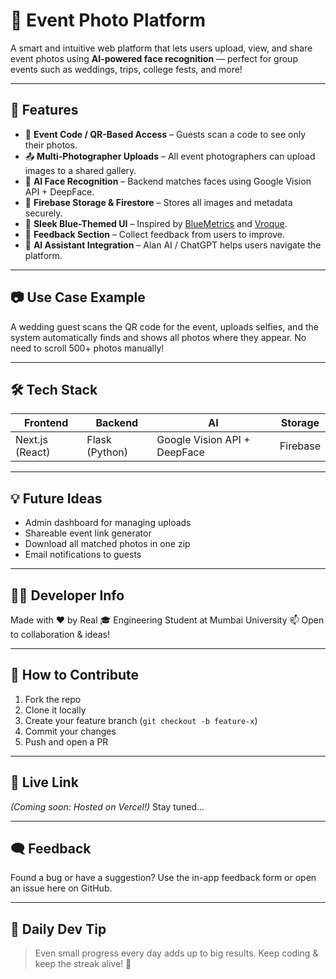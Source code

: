 # 📸 Event Photo Platform

A smart and intuitive web platform that lets users upload, view, and share event photos using **AI-powered face recognition** — perfect for group events such as weddings, trips, college fests, and more!

---

## 🚀 Features

* 🔐 **Event Code / QR-Based Access** – Guests scan a code to see only their photos.
* 📤 **Multi-Photographer Uploads** – All event photographers can upload images to a shared gallery.
* 🧠 **AI Face Recognition** – Backend matches faces using Google Vision API + DeepFace.
* 📁 **Firebase Storage & Firestore** – Stores all images and metadata securely.
* 🎨 **Sleek Blue-Themed UI** – Inspired by [BlueMetrics](https://bluemetrics.co) and [Vroque](https://vroque.co/).
* 💬 **Feedback Section** – Collect feedback from users to improve.
* 🤖 **AI Assistant Integration** – Alan AI / ChatGPT helps users navigate the platform.

---

## 📷 Use Case Example

A wedding guest scans the QR code for the event, uploads selfies, and the system automatically finds and shows all photos where they appear. No need to scroll 500+ photos manually!

---

## 🛠️ Tech Stack

| Frontend        | Backend        | AI                           | Storage  |
| --------------- | -------------- | ---------------------------- | -------- |
| Next.js (React) | Flask (Python) | Google Vision API + DeepFace | Firebase |

---

## 💡 Future Ideas

* Admin dashboard for managing uploads
* Shareable event link generator
* Download all matched photos in one zip
* Email notifications to guests

---

## 🧑‍💻 Developer Info

Made with ❤️ by Real
🎓 Engineering Student at Mumbai University
📫 Open to collaboration & ideas!

---

## 📌 How to Contribute

1. Fork the repo
2. Clone it locally
3. Create your feature branch (`git checkout -b feature-x`)
4. Commit your changes
5. Push and open a PR

---

## 🔗 Live Link

*(Coming soon: Hosted on Vercel!)*
Stay tuned...

---

## 🗨️ Feedback

Found a bug or have a suggestion? Use the in-app feedback form or open an issue here on GitHub.

---

## 📅 Daily Dev Tip

> Even small progress every day adds up to big results. Keep coding & keep the streak alive! 💪
